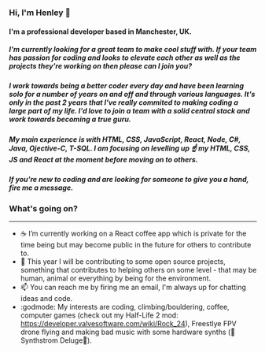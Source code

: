 ### Hi, I'm Henley 👋

#### I'm a professional developer based in Manchester, UK. 

##### I'm currently looking for a great team to make cool stuff with. If your team has passion for coding and looks to elevate each other as well as the projects they're working on then please can I join you?

##### I work towards being a better coder every day and have been learning solo for a number of years on and off and through various languages. It's only in the past 2 years that I've really commited to making coding a large part of my life. I'd love to join a team with a solid central stack and work towards becoming a true guru.

##### My main experience is with HTML, CSS, JavaScript, React, Node, C#, Java, Ojective-C, T-SQL. I am focusing on levelling up :point_up: my HTML, CSS, JS and React at the moment before moving on to others.

##### If you're new to coding and are looking for someone to give you a hand, fire me a message.

### What's going on?
---
-  :coffee: I’m currently working on a React coffee app which is private for the time being but may become public in the future for others to contribute to.
- 👯 This year I will be contributing to some open source projects, something that contributes to helping others on some level - that may be human, animal or everything by being for the environment.
- 📫 You can reach me by firing me an email, I'm always up for chatting ideas and code.
- :godmode: My interests are coding, climbing/bouldering, coffee, computer games (check out my Half-Life 2 mod: https://developer.valvesoftware.com/wiki/Rock_24), Freestlye FPV drone flying and making bad music with some hardware synths 
(:orange_heart:Synthstrom Deluge:musical_keyboard:). 

<!--
**henleyb/henleyb** is a ✨ _special_ ✨ repository because its `README.md` (this file) appears on your GitHub profile.

Here are some ideas to get you started:

- 🔭 I’m currently working on ...
- 🌱 I’m currently learning ...
- 👯 I’m looking to collaborate on ...
- 🤔 I’m looking for help with ...
- 💬 Ask me about ...
- 📫 How to reach me: ...
- 😄 Pronouns: ...
- ⚡ Fun fact: ...
-->
